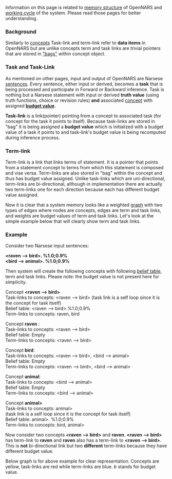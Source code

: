 Information on this page is related to [memory structure](https://github.com/opennars/opennars/wiki/System-Memory-(bag,-overall-structure)) of OpenNARS and [working cycle](https://github.com/opennars/opennars/wiki/Working-Cycle) of the system. Please read those pages for better understanding. 

### Background
Similarly to [concepts](https://github.com/opennars/opennars/wiki/Concept-Object:-Content-and-Attributes) Task-link and term-link refer to **data items** in OpenNARS but are unlike concepts term and task links are trivial pointers that are stored in ["bags"](https://github.com/opennars/opennars/wiki/System-Memory-(bag,-overall-structure)) within concept object.

### Task and Task-Link
As mentioned on other pages, input and output of OpenNARS are Narsese [sentences](https://github.com/opennars/opennars/wiki/Sentence:-types,-format). Every sentence, either input or derived, becomes a **task** that is being processed and participate in Forward or Backward inference. Task is nothing but a Narsese statement with input or derived **truth value** (using truth functions, choice or revision rules) **and** associated [concept](https://github.com/opennars/opennars/wiki/Concept-Object:-Content-and-Attributes) with assigned [**budget value**](https://github.com/opennars/opennars/wiki/Budget-Value). 

**Task-link** is a link(pointer) pointing from a concept to associated task (for concept for the task it points to itself). Because task-links are stored in "bag" it is being assigned a **budget value** which is initialized with a budget value of a task it points to and task-link's budget value is being recomputed during inference process. 

### Term-link
Term-link is a link that links terms of statement. It is a pointer that points from a statement concept to terms from which this statement is composed and vise versa. Term-links are also stored in "bag" within the concept and thus has budget value assigned. Unlike task-links which are uni-directional, term-links are bi-directional, although in implementation there are actually two term-links one for each direction because each has different budget value assigned.

Now it is clear that a system memory looks like a weighted [graph](https://en.wikipedia.org/wiki/Graph_(discrete_mathematics)) with two  types of edges where nodes are concepts, edges are term and task links, and weights are budget values of term and task links. Let's look at the simple example below that will clearly show term and task links. 

### Example
Consider two Narsese input sentences:

**<raven --> bird>. %1.0;0.9%**<br/>
**<bird --> animal>. %1.0;0.9%**<br/>

Then system will create the following concepts with following [belief table](https://github.com/opennars/opennars/wiki/Data-structure-for-evidential-basis,-beliefs-and-goals), term and task links. Please note: the budget value is not present here for simplicity.

Concept **<raven --> bird>**<br/>
Task-links to concepts: <raven --> bird> (task link is a self loop since it is the concept for task itself)<br/>
Belief table: <raven --> bird>.%1.0;0.9%<br/>
Term-links to concepts: raven, bird<br/>

Concept **raven** :<br/>
Task-links to concepts: <raven --> bird><br/>
Belief table: Empty<br/>
Term-links to concepts: <raven --> bird><br/>

Concept **bird**:<br/>
Task-links to concepts: <raven --> bird>, <bird --> animal> <br/>
Belief table: Empty<br/>
Term-links to concepts: <raven --> bird>, <bird --> animal> <br/>

Concept **animal**:<br/>
Task-links to concepts: <bird --> animal> <br/>
Belief table: Empty<br/>
Term-links to concepts: <bird --> animal> <br/>

Concept **<bird--> animal>**<br/>
Task-links to concepts: <bird--> animal> <br/> (task link is a self loop since it is the concept for task itself)<br/>
Belief table: <bird--> animal>. %1.0;0.9% <br/>
Term-links to concepts: bird, animal> <br/>

Now consider two concepts **<raven --> bird>** and **raven**. **<raven --> bird>** has term-link to **raven** and **raven** also has a term-link to **<raven --> bird>**. This is **not** bi-directional link but two **different** term-links because they have different budget value. 

Below graph is for above example for clear representation. Concepts are yellow, task-links are red while term-links are blue. _b_ stands for budget value.
